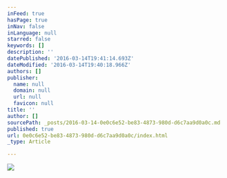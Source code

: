 ```yaml
---
inFeed: true
hasPage: true
inNav: false
inLanguage: null
starred: false
keywords: []
description: ''
datePublished: '2016-03-14T19:41:14.693Z'
dateModified: '2016-03-14T19:40:18.966Z'
authors: []
publisher:
  name: null
  domain: null
  url: null
  favicon: null
title: ''
author: []
sourcePath: _posts/2016-03-14-0e0c6e52-be83-4873-980d-d6c7aa9d0a0c.md
published: true
url: 0e0c6e52-be83-4873-980d-d6c7aa9d0a0c/index.html
_type: Article

---
```

![](https://the-grid-user-content.s3-us-west-2.amazonaws.com/af33bd17-bf17-401b-b489-0bc8274064be.png)